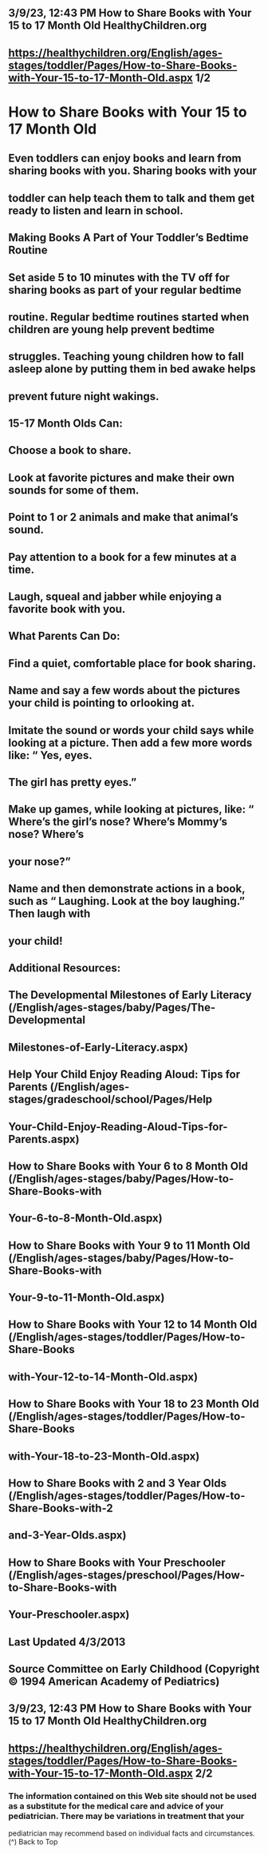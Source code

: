 ## 3/9/23, 12:43 PM How to Share Books with Your 15 to 17 Month Old HealthyChildren.org 

## https://healthychildren.org/English/ages-stages/toddler/Pages/How-to-Share-Books-with-Your-15-to-17-Month-Old.aspx 1/2 

# How to Share Books with Your 15 to 17 Month Old 

## Even toddlers can enjoy books and learn from sharing books with you. Sharing books with your 

## toddler can help teach them to talk and them get ready to listen and learn in school. 

## Making Books A Part of Your Toddler’s Bedtime Routine 

## Set aside 5 to 10 minutes with the TV off for sharing books as part of your regular bedtime 

## routine. Regular bedtime routines started when children are young help prevent bedtime 

## struggles. Teaching young children how to fall asleep alone by putting them in bed awake helps 

## prevent future night wakings. 

## 15-17 Month Olds Can: 

## Choose a book to share. 

## Look at favorite pictures and make their own sounds for some of them. 

## Point to 1 or 2 animals and make that animal’s sound. 

## Pay attention to a book for a few minutes at a time. 

## Laugh, squeal and jabber while enjoying a favorite book with you. 

## What Parents Can Do: 

## Find a quiet, comfortable place for book sharing. 

## Name and say a few words about the pictures your child is pointing to orlooking at. 

## Imitate the sound or words your child says while looking at a picture. Then add a few more words like: “ Yes, eyes. 

## The girl has pretty eyes.” 

## Make up games, while looking at pictures, like: “ Where’s the girl’s nose? Where’s Mommy’s nose? Where’s 

## your nose?” 

## Name and then demonstrate actions in a book, such as “ Laughing. Look at the boy laughing.” Then laugh with 

## your child! 

## Additional Resources: 

## The Developmental Milestones of Early Literacy (/English/ages-stages/baby/Pages/The-Developmental

## Milestones-of-Early-Literacy.aspx) 

## Help Your Child Enjoy Reading Aloud: Tips for Parents (/English/ages-stages/gradeschool/school/Pages/Help

## Your-Child-Enjoy-Reading-Aloud-Tips-for-Parents.aspx) 

## How to Share Books with Your 6 to 8 Month Old (/English/ages-stages/baby/Pages/How-to-Share-Books-with

## Your-6-to-8-Month-Old.aspx) 

## How to Share Books with Your 9 to 11 Month Old (/English/ages-stages/baby/Pages/How-to-Share-Books-with

## Your-9-to-11-Month-Old.aspx) 

## How to Share Books with Your 12 to 14 Month Old (/English/ages-stages/toddler/Pages/How-to-Share-Books

## with-Your-12-to-14-Month-Old.aspx) 

## How to Share Books with Your 18 to 23 Month Old (/English/ages-stages/toddler/Pages/How-to-Share-Books

## with-Your-18-to-23-Month-Old.aspx) 

## How to Share Books with 2 and 3 Year Olds (/English/ages-stages/toddler/Pages/How-to-Share-Books-with-2

## and-3-Year-Olds.aspx) 

## How to Share Books with Your Preschooler (/English/ages-stages/preschool/Pages/How-to-Share-Books-with

## Your-Preschooler.aspx) 

## Last Updated 4/3/2013 

## Source Committee on Early Childhood (Copyright © 1994 American Academy of Pediatrics) 


## 3/9/23, 12:43 PM How to Share Books with Your 15 to 17 Month Old HealthyChildren.org 

## https://healthychildren.org/English/ages-stages/toddler/Pages/How-to-Share-Books-with-Your-15-to-17-Month-Old.aspx 2/2 

### The information contained on this Web site should not be used as a substitute for the medical care and advice of your pediatrician. There may be variations in treatment that your 

pediatrician may recommend based on individual facts and circumstances. (^) Back to Top 


